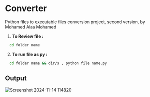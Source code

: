 # Converter
Python files to executable files conversion project, second version, by Mohamed Alaa Mohamed

1. **To Review file :**
 ```bash
   cd folder name
   ```
2. **To run file as py :**
```bash
  cd folder name && dir/s , python file name.py
   ```

## Output
![Screenshot 2024-11-14 114820](https://github.com/user-attachments/assets/61a807c4-ee18-4144-bffb-f492e75e1794)


